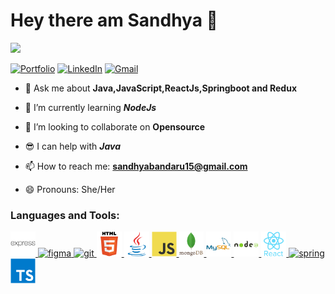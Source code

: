 <h1> Hey there am Sandhya 👋</h1>
<img src='./src/sandhya_banner.png'/> 
<p align="left">
   <a href="https://sandhya4207.github.io/MyPortfolio/"><img alt="Portfolio" src="https://img.shields.io/badge/-sandhya.co-black?style=flat-square&logo=squarespace&logoColor=white&link=https://mybio:sandhya.co/"></a>
   <a href="https://www.linkedin.com/in/sandhya-rekha-bandaru-40111620b/"><img alt="LinkedIn" src="https://img.shields.io/badge/-SandhyaRekha-black?style=flat-square&logo=Linkedin&logoColor=white&link=https://www.linkedin.com/in/sandhya-rekha-bandaru-40111620b/"></a>
   <a href="mailto:sandhyabandaru15@gmail.com"><img alt="Gmail" src="https://img.shields.io/badge/-sandhyabandaru15@gmail.com-black?style=flat-square&logo=Gmail&logoColor=white&link=mailto:sandhyabandaru15@gmail.com"></a>
</p>


- 💬 Ask me about **Java,JavaScript,ReactJs,Springboot and Redux**
- 🌱 I’m currently learning ***NodeJs***
- 👯 I’m looking to collaborate on **Opensource**
- 😎 I can help with ***Java***

- 📫 How to reach me: **sandhyabandaru15@gmail.com**
- 😄 Pronouns: She/Her

<h3 align="left">Languages and Tools:</h3>
<p align="left"> <a href="https://expressjs.com" target="_blank" rel="noreferrer"> <img src="https://raw.githubusercontent.com/devicons/devicon/master/icons/express/express-original-wordmark.svg" alt="express" width="40" height="40"/> </a> <a href="https://www.figma.com/" target="_blank" rel="noreferrer"> <img src="https://www.vectorlogo.zone/logos/figma/figma-icon.svg" alt="figma" width="40" height="40"/> </a> <a href="https://git-scm.com/" target="_blank" rel="noreferrer"> <img src="https://www.vectorlogo.zone/logos/git-scm/git-scm-icon.svg" alt="git" width="40" height="40"/> </a> <a href="https://www.w3.org/html/" target="_blank" rel="noreferrer"> <img src="https://raw.githubusercontent.com/devicons/devicon/master/icons/html5/html5-original-wordmark.svg" alt="html5" width="40" height="40"/> </a> <a href="https://www.java.com" target="_blank" rel="noreferrer"> <img src="https://raw.githubusercontent.com/devicons/devicon/master/icons/java/java-original.svg" alt="java" width="40" height="40"/> </a> <a href="https://developer.mozilla.org/en-US/docs/Web/JavaScript" target="_blank" rel="noreferrer"> <img src="https://raw.githubusercontent.com/devicons/devicon/master/icons/javascript/javascript-original.svg" alt="javascript" width="40" height="40"/> </a> <a href="https://www.mongodb.com/" target="_blank" rel="noreferrer"> <img src="https://raw.githubusercontent.com/devicons/devicon/master/icons/mongodb/mongodb-original-wordmark.svg" alt="mongodb" width="40" height="40"/> </a> <a href="https://www.mysql.com/" target="_blank" rel="noreferrer"> <img src="https://raw.githubusercontent.com/devicons/devicon/master/icons/mysql/mysql-original-wordmark.svg" alt="mysql" width="40" height="40"/> </a> <a href="https://nodejs.org" target="_blank" rel="noreferrer"> <img src="https://raw.githubusercontent.com/devicons/devicon/master/icons/nodejs/nodejs-original-wordmark.svg" alt="nodejs" width="40" height="40"/> </a> <a href="https://reactjs.org/" target="_blank" rel="noreferrer"> <img src="https://raw.githubusercontent.com/devicons/devicon/master/icons/react/react-original-wordmark.svg" alt="react" width="40" height="40"/> </a> <a href="https://spring.io/" target="_blank" rel="noreferrer"> <img src="https://www.vectorlogo.zone/logos/springio/springio-icon.svg" alt="spring" width="40" height="40"/> </a> <a href="https://www.typescriptlang.org/" target="_blank" rel="noreferrer"> <img src="https://raw.githubusercontent.com/devicons/devicon/master/icons/typescript/typescript-original.svg" alt="typescript" width="40" height="40"/> </a> </p>
<!--- ⚡ Fun fact: ... -->

